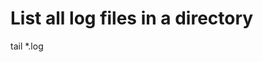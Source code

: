 <!-- TITLE: Tail -->
<!-- SUBTITLE: A quick summary of Tail -->

# List all log files in a directory

tail *.log